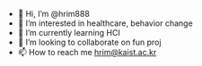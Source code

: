 - 👋 Hi, I’m @hrim888
- 👀 I’m interested in healthcare, behavior change
- 🌱 I’m currently learning HCI
- 💞️ I’m looking to collaborate on fun proj
- 📫 How to reach me hrim@kaist.ac.kr

<!---
hrim888/hrim888 is a ✨ special ✨ repository because its `README.md` (this file) appears on your GitHub profile.
You can click the Preview link to take a look at your changes.
--->

